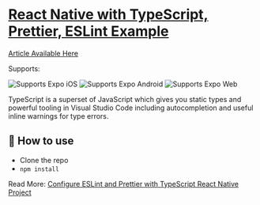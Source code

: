 # [React Native with TypeScript, Prettier, ESLint Example](https://medium.com/@shrikantshet/react-native-with-expo-cli-typescript-prettier-and-eslint-9dd2a6ec61f0)

[Article Available Here](https://medium.com/@shrikantshet/react-native-with-expo-cli-typescript-prettier-and-eslint-9dd2a6ec61f0)


Supports:
<p> 
  <!-- iOS -->
  <img alt="Supports Expo iOS" longdesc="Supports Expo iOS" src="https://img.shields.io/badge/iOS-4630EB.svg?style=flat-square&logo=APPLE&labelColor=999999&logoColor=fff" />
  <!-- Android -->
  <img alt="Supports Expo Android" longdesc="Supports Expo Android" src="https://img.shields.io/badge/Android-4630EB.svg?style=flat-square&logo=ANDROID&labelColor=A4C639&logoColor=fff" />
  <!-- Web -->
  <img alt="Supports Expo Web" longdesc="Supports Expo Web" src="https://img.shields.io/badge/web-4630EB.svg?style=flat-square&logo=GOOGLE-CHROME&labelColor=4285F4&logoColor=fff" />
</p>

TypeScript is a superset of JavaScript which gives you static types and powerful tooling in Visual Studio Code including autocompletion and useful inline warnings for type errors.

## 🚀 How to use
- Clone the repo
- ```npm install```

Read More:
[Configure ESLint and Prettier with TypeScript React Native Project](https://medium.com/@shrikantshet/react-native-with-expo-cli-typescript-prettier-and-eslint-9dd2a6ec61f0)
